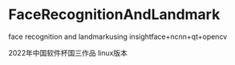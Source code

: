 # FaceRecognitionAndLandmark
face recognition and landmarkusing insightface+ncnn+qt+opencv


2022年中国软件杯国三作品 linux版本
